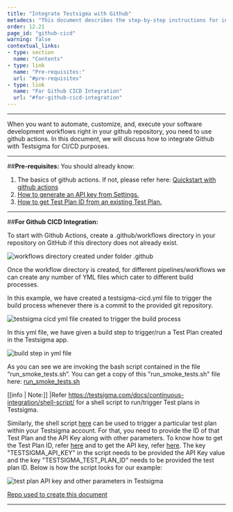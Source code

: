 ```yaml
---
title: "Integrate Testsigma with Github"
metadecs: "This document describes the step-by-step instructions for integrating Testsigma with Github " 
order: 12.21
page_id: "github-cicd"
warning: false
contextual_links:
- type: section
  name: "Contents"
- type: link
  name: "Pre-requisites:"
  url: "#pre-requisites"
- type: link
  name: "For Github CICD Integration"
  url: "#for-github-cicd-integration"
---
```


---
When you want to automate, customize, and, execute your software development workflows right in your github repository, you need to use github actions. In this document, we will discuss how to integrate Github with Testsigma for CI/CD purposes.

---
##**Pre-requisites:**
You should already know:
 1. The basics of github actions. If not, please refer here: [Quickstart with github actions](https://docs.github.com/en/actions/quickstart)
 2. [How to generate an API key from Settings.](https://testsigma.com/docs/configuration/api-keys/)
 2. [How to get Test Plan ID from an existing Test Plan.](https://testsigma.com/docs/continuous-integration/get-test-plan-details/)

---
##**For Github CICD Integration:**

To start with Github Actions, create a .github/workflows directory in your repository on GitHub if this directory does not already exist.

![workflows directory created under folder .github](https://s3.amazonaws.com/static-docs.testsigma.com/new_images/continuous-integration/github-cicd/workflows-under-dot-github.png)

Once the workflow directory is created, for different pipelines/workflows we can create any number of YML files which cater to different build processes.

In this example, we have created a testsigma-cicd.yml file to trigger the build process whenever there is a commit to the provided git repository.

![testsigma cicd yml file created to trigger the build process](https://s3.amazonaws.com/static-docs.testsigma.com/new_images/continuous-integration/github-cicd/testsigma-cicd-yml-file.png)

In this yml file, we have given a build step to trigger/run a Test Plan created in the Testsigma app.

![build step in yml file](https://s3.amazonaws.com/static-docs.testsigma.com/new_images/continuous-integration/github-cicd/build-step-in-yml-file.png)

As you can see we are invoking the bash script contained in the file “run_smoke_tests.sh”. You can get a copy of this "run_smoke_tests.sh" file here: [run_smoke_tests.sh](https://github.com/testsigmahq/Github-actions/blob/main/testsigma/run_smoke_tests.sh)

[[info | Note:]]
|Refer https://testsigma.com/docs/continuous-integration/shell-script/ for a shell script to run/trigger Test plans in Testsigma.

Similarly, the shell script [here](https://testsigma.com/docs/continuous-integration/shell-script/) can be used to trigger a particular test plan within your Testsigma account. For that, you need to provide the ID of that Test Plan and the API Key along with other parameters. To know how to get the Test Plan ID, refer [here](https://testsigma.com/docs/continuous-integration/get-test-plan-details/) and to get the API key, refer [here](https://testsigma.com/docs/configuration/api-keys/).
The key "TESTSIGMA_API_KEY" in the script needs to be provided the API Key value and the key "TESTSIGMA_TEST_PLAN_ID" needs to be provided the test plan ID. Below is how the script looks for our example:

![test plan API key and other parameters in Testsigma](https://s3.amazonaws.com/static-docs.testsigma.com/new_images/continuous-integration/github-cicd/test-plan-api-key-testsigma.png)

[Repo used to create this document](https://github.com/testsigmahq/Github-actions)


---
